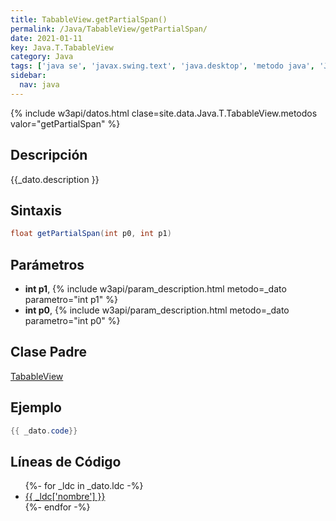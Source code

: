 ```yaml
---
title: TabableView.getPartialSpan()
permalink: /Java/TabableView/getPartialSpan/
date: 2021-01-11
key: Java.T.TabableView
category: Java
tags: ['java se', 'javax.swing.text', 'java.desktop', 'metodo java', 'Java 1.0']
sidebar: 
  nav: java
---
```


{% include w3api/datos.html clase=site.data.Java.T.TabableView.metodos valor="getPartialSpan" %}

## Descripción
{{_dato.description }}

## Sintaxis
~~~java
float getPartialSpan(int p0, int p1)
~~~

## Parámetros
* **int p1**,  {% include w3api/param_description.html metodo=_dato parametro="int p1" %}
* **int p0**,  {% include w3api/param_description.html metodo=_dato parametro="int p0" %}

## Clase Padre
[TabableView](/Java/TabableView/)

## Ejemplo
~~~java
{{ _dato.code}}
~~~

## Líneas de Código
<ul>
{%- for _ldc in _dato.ldc -%}
   <li>
       <a href="{{_ldc['url'] }}">{{ _ldc['nombre'] }}</a>
   </li>
{%- endfor -%}
</ul>
